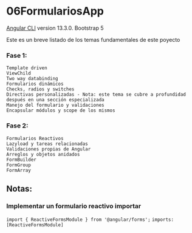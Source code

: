# 06FormulariosApp

[Angular CLI](https://github.com/angular/angular-cli) version 13.3.0.  Bootstrap 5

Este es un breve listado de los temas fundamentales de este poyecto 
### Fase 1:
    Template driven
    ViewChild
    Two way databinding
    Formularios dinámicos
    Checks, radios y switches
    Directivas personalizadas - Nota: este tema se cubre a profundidad después en una sección especializada
    Manejo del formulario y validaciones
    Encapsular módulos y scope de los mismos

### Fase 2: 
    Formularios Reactivos
    Lazyload y tareas relacionadas
    Validaciones propias de Angular
    Arreglos y objetos anidados
    FormBuilder
    FormGroup
    FormArray

## Notas:

### Implementar un formulario reactivo importar
`import { ReactiveFormsModule } from '@angular/forms';`
`imports: [ReactiveFormsModule]`

